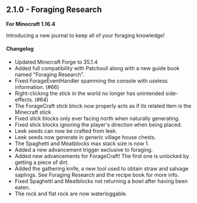 ## 2.1.0 - Foraging Research

**For Minecraft 1.16.4**

Introducing a new journal to keep all of your foraging knowledge!

#### Changelog

- Updated Minecraft Forge to 35.1.4
- Added full compatibility with Patchouli along with a new guide book named "Foraging Research".
- Fixed ForageEventHandler spamming the console with useless information. (#66)
- Right-clicking the stick in the world no longer has unintended side-effects. (#64)
- The ForageCraft stick block now properly acts as if its related item is the Minecraft stick
- Fixed stick blocks only ever facing north when naturally generating.
- Fixed stick blocks ignoring the player's direction when being placed.
- Leek seeds can now be crafted from leek.
- Leek seeds now generate in generic village house chests.
- The Spaghetti and Meatblocks max stack size is now 1.
- Added a new advancement trigger exclusive to foraging.
- Added new advancements for ForageCraft! The first one is unlocked by getting a piece of dirt.
- Added the gathering knife, a new tool used to obtain straw and salvage saplings. See Foraging Research and the recipe book for more info.
- Fixed Spaghetti and Meatblocks not returning a bowl after having been eaten.
- The rock and flat rock are now waterloggable.
